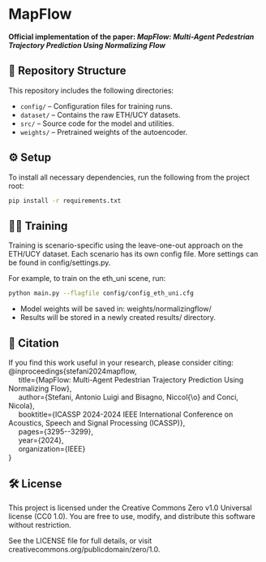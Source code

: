 # MapFlow

**Official implementation of the paper: _MapFlow: Multi-Agent Pedestrian Trajectory Prediction Using Normalizing Flow_**

## 📁 Repository Structure

This repository includes the following directories:

- `config/` – Configuration files for training runs.
- `dataset/` – Contains the raw ETH/UCY datasets.
- `src/` – Source code for the model and utilities.
- `weights/` – Pretrained weights of the autoencoder.

## ⚙️ Setup

To install all necessary dependencies, run the following from the project root:

```bash
pip install -r requirements.txt
```


## 🏋️‍♂️ Training

Training is scenario-specific using the leave-one-out approach on the ETH/UCY dataset. Each scenario has its own config file. More settings can be found in config/settings.py.

For example, to train on the eth_uni scene, run:

```bash
python main.py --flagfile config/config_eth_uni.cfg
```


- Model weights will be saved in: weights/normalizingflow/
- Results will be stored in a newly created results/ directory.

## 📄 Citation

If you find this work useful in your research, please consider citing:
@inproceedings{stefani2024mapflow,\
&nbsp;&nbsp;&nbsp;&nbsp;  title={MapFlow: Multi-Agent Pedestrian Trajectory Prediction Using Normalizing Flow},\
&nbsp;&nbsp;&nbsp;&nbsp;  author={Stefani, Antonio Luigi and Bisagno, Niccol{\o} and Conci, Nicola},\
&nbsp;&nbsp;&nbsp;&nbsp;  booktitle={ICASSP 2024-2024 IEEE International Conference on Acoustics, Speech and Signal Processing (ICASSP)},\
&nbsp;&nbsp;&nbsp;&nbsp;  pages={3295--3299},\
&nbsp;&nbsp;&nbsp;&nbsp;  year={2024},\
&nbsp;&nbsp;&nbsp;&nbsp;  organization={IEEE}\
}

## 🛠 License

This project is licensed under the Creative Commons Zero v1.0 Universal license (CC0 1.0).
You are free to use, modify, and distribute this software without restriction.

See the LICENSE file for full details, or visit creativecommons.org/publicdomain/zero/1.0.